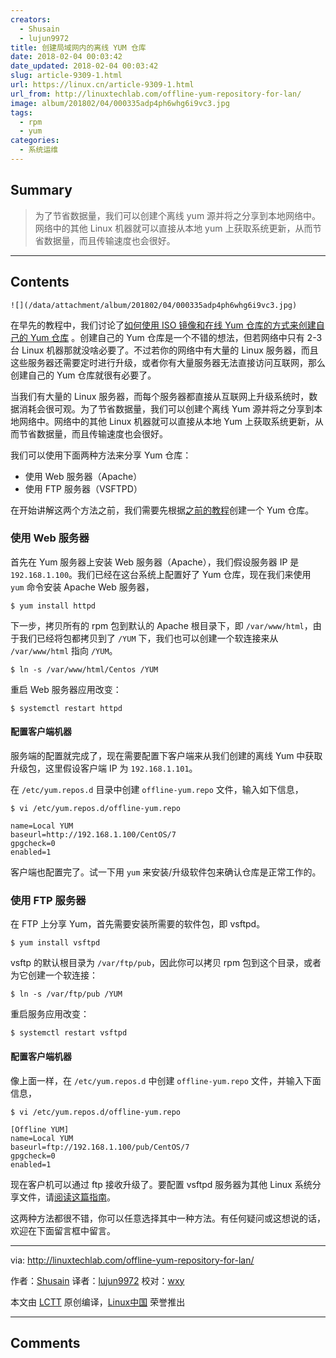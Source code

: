```yaml
---
creators:
  - Shusain
  - lujun9972
title: 创建局域网内的离线 YUM 仓库
date: 2018-02-04 00:03:42
date_updated: 2018-02-04 00:03:42
slug: article-9309-1.html
url: https://linux.cn/article-9309-1.html
url_from: http://linuxtechlab.com/offline-yum-repository-for-lan/
image: album/201802/04/000335adp4ph6whg6i9vc3.jpg
tags:
  - rpm
  - yum
categories:
  - 系统运维
---
```


## Summary

> 为了节省数据量，我们可以创建个离线 yum 源并将之分享到本地网络中。网络中的其他 Linux 机器就可以直接从本地 yum 上获取系统更新，从而节省数据量，而且传输速度也会很好。

***

<!-- more -->

## Contents

`![](/data/attachment/album/201802/04/000335adp4ph6whg6i9vc3.jpg)`

在早先的教程中，我们讨论了[如何使用 ISO 镜像和在线 Yum 仓库的方式来创建自己的 Yum 仓库](https://linux.cn/article-9296-1.html) 。创建自己的 Yum 仓库是一个不错的想法，但若网络中只有 2-3 台 Linux 机器那就没啥必要了。不过若你的网络中有大量的 Linux 服务器，而且这些服务器还需要定时进行升级，或者你有大量服务器无法直接访问互联网，那么创建自己的 Yum 仓库就很有必要了。

当我们有大量的 Linux 服务器，而每个服务器都直接从互联网上升级系统时，数据消耗会很可观。为了节省数据量，我们可以创建个离线 Yum 源并将之分享到本地网络中。网络中的其他 Linux 机器就可以直接从本地 Yum 上获取系统更新，从而节省数据量，而且传输速度也会很好。

我们可以使用下面两种方法来分享 Yum 仓库：

* 使用 Web 服务器（Apache）
* 使用 FTP 服务器（VSFTPD）

在开始讲解这两个方法之前，我们需要先根据[之前的教程](https://linux.cn/article-9296-1.html)创建一个 Yum 仓库。

### 使用 Web 服务器

首先在 Yum 服务器上安装 Web 服务器（Apache），我们假设服务器 IP 是 `192.168.1.100`。我们已经在这台系统上配置好了 Yum 仓库，现在我们来使用 `yum` 命令安装 Apache Web 服务器，

```shell
$ yum install httpd
```

下一步，拷贝所有的 rpm 包到默认的 Apache 根目录下，即 `/var/www/html`，由于我们已经将包都拷贝到了 `/YUM` 下，我们也可以创建一个软连接来从 `/var/www/html` 指向 `/YUM`。

```shell
$ ln -s /var/www/html/Centos /YUM
```

重启 Web 服务器应用改变：

```shell
$ systemctl restart httpd
```

#### 配置客户端机器

服务端的配置就完成了，现在需要配置下客户端来从我们创建的离线 Yum 中获取升级包，这里假设客户端 IP 为 `192.168.1.101`。

在 `/etc/yum.repos.d` 目录中创建 `offline-yum.repo` 文件，输入如下信息，

```shell
$ vi /etc/yum.repos.d/offline-yum.repo
```

```shell
name=Local YUM
baseurl=http://192.168.1.100/CentOS/7
gpgcheck=0
enabled=1
```

客户端也配置完了。试一下用 `yum` 来安装/升级软件包来确认仓库是正常工作的。

### 使用 FTP 服务器

在 FTP 上分享 Yum，首先需要安装所需要的软件包，即 vsftpd。

```shell
$ yum install vsftpd
```

vsftp 的默认根目录为 `/var/ftp/pub`，因此你可以拷贝 rpm 包到这个目录，或者为它创建一个软连接：

```shell
$ ln -s /var/ftp/pub /YUM
```

重启服务应用改变：

```shell
$ systemctl restart vsftpd
```

#### 配置客户端机器

像上面一样，在 `/etc/yum.repos.d` 中创建 `offline-yum.repo` 文件，并输入下面信息，

```shell
$ vi /etc/yum.repos.d/offline-yum.repo
```

```shell
[Offline YUM]
name=Local YUM
baseurl=ftp://192.168.1.100/pub/CentOS/7
gpgcheck=0
enabled=1
```

现在客户机可以通过 ftp 接收升级了。要配置 vsftpd 服务器为其他 Linux 系统分享文件，请[阅读这篇指南](http://linuxtechlab.com/ftp-secure-installation-configuration/)。

这两种方法都很不错，你可以任意选择其中一种方法。有任何疑问或这想说的话，欢迎在下面留言框中留言。

---

via: <http://linuxtechlab.com/offline-yum-repository-for-lan/>

作者：[Shusain](http://linuxtechlab.com/author/shsuain/) 译者：[lujun9972](https://github.com/lujun9972) 校对：[wxy](https://github.com/wxy)

本文由 [LCTT](https://github.com/LCTT/TranslateProject) 原创编译，[Linux中国](https://linux.cn/) 荣誉推出

***

## Comments
